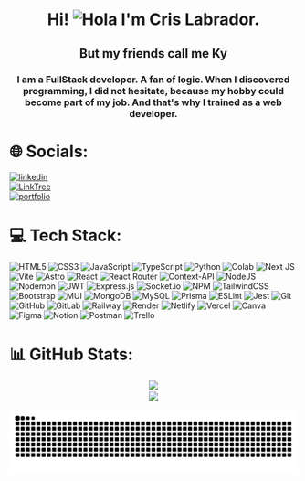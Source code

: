 <h1 align="center">Hi! <img decoding="async" src="https://media.giphy.com/media/hvRJCLFzcasrR4ia7z/giphy.gif" width="30px" alt="Hola"/> I'm Cris Labrador.</h1>
<H2 align="center">But my friends call me Ky</H2>

<h3 align="center">
I am a FullStack developer. A fan of logic. When I discovered programming, I did not hesitate, because my hobby could become part of my job. And that's why I trained as a web developer.
</h3>

# 🌐 Socials: 
[![linkedin](https://img.shields.io/badge/linkedin-0A66C2?style=for-the-badge&logo=linkedin&logoColor=white)](https://www.linkedin.com/in/cristina-labrador-ordoñez/)<br/>
[![LinkTree](https://img.shields.io/badge/linktree-39E09B?style=for-the-badge&logo=linktree&logoColor=white)](https://linktr.ee/crisDev)<br/>
[![portfolio](https://img.shields.io/badge/my_portfolio-000?style=for-the-badge&logo=ko-fi&logoColor=white)](https://kydev.me)

# 💻 Tech Stack:

![HTML5](https://img.shields.io/badge/html5-%23E34F26.svg?style=for-the-badge&logo=html5&logoColor=white) 
![CSS3](https://img.shields.io/badge/css3-%231572B6.svg?style=for-the-badge&logo=css3&logoColor=white) 
![JavaScript](https://img.shields.io/badge/javascript-%23323330.svg?style=for-the-badge&logo=javascript&logoColor=%23F7DF1E) 
![TypeScript](https://img.shields.io/badge/typescript-%23007ACC.svg?style=for-the-badge&logo=typescript&logoColor=white) 
![Python](https://img.shields.io/badge/Python-FFD43B?style=for-the-badge&logo=python&logoColor=blue)
![Colab](https://img.shields.io/badge/Colab-F9AB00?style=for-the-badge&logo=googlecolab&color=525252)
![Next JS](https://img.shields.io/badge/next%20js-000000?style=for-the-badge&logo=nextdotjs&logoColor=white)
![Vite](https://img.shields.io/badge/Vite-B73BFE?style=for-the-badge&logo=vite&logoColor=FFD62E)
![Astro](https://img.shields.io/badge/Astro-0C1222?style=for-the-badge&logo=astro&logoColor=FDFDFE)
![React](https://img.shields.io/badge/react-%2320232a.svg?style=for-the-badge&logo=react&logoColor=%2361DAFB) 
![React Router](https://img.shields.io/badge/React_Router-CA4245?style=for-the-badge&logo=react-router&logoColor=white) 
![Context-API](https://img.shields.io/badge/Context--Api-000000?style=for-the-badge&logo=react) 
![NodeJS](https://img.shields.io/badge/Node%20js-339933?style=for-the-badge&logo=nodedotjs&logoColor=white) 
![Nodemon](https://img.shields.io/badge/NODEMON-%23323330.svg?style=for-the-badge&logo=nodemon&logoColor=%BBDEAD)
![JWT](https://img.shields.io/badge/JWT-black?style=for-the-badge&logo=JSON%20web%20tokens) 
![Express.js](https://img.shields.io/badge/express.js-%23404d59.svg?style=for-the-badge&logo=express&logoColor=%2361DAFB) 
![Socket.io](https://img.shields.io/badge/Socket.io-black?style=for-the-badge&logo=socket.io&badgeColor=010101) 
![NPM](https://img.shields.io/badge/NPM-%23CB3837.svg?style=for-the-badge&logo=npm&logoColor=white) 
![TailwindCSS](https://img.shields.io/badge/tailwindcss-%2338B2AC.svg?style=for-the-badge&logo=tailwind-css&logoColor=white)
![Bootstrap](https://img.shields.io/badge/bootstrap-%238511FA.svg?style=for-the-badge&logo=bootstrap&logoColor=white) 
![MUI](https://img.shields.io/badge/Material%20UI-007FFF?style=for-the-badge&logo=mui&logoColor=white)
![MongoDB](https://img.shields.io/badge/MongoDB-4EA94B?style=for-the-badge&logo=mongodb&logoColor=white)
![MySQL](https://img.shields.io/badge/mysql-4479A1.svg?style=for-the-badge&logo=mysql&logoColor=white) 
![Prisma](https://img.shields.io/badge/Prisma-3982CE?style=for-the-badge&logo=Prisma&logoColor=white) 
![ESLint](https://img.shields.io/badge/ESLint-4B3263?style=for-the-badge&logo=eslint&logoColor=white) 
![Jest](https://img.shields.io/badge/Jest-C21325?style=for-the-badge&logo=jest&logoColor=white)
![Git](https://img.shields.io/badge/git-%23F05033.svg?style=for-the-badge&logo=git&logoColor=white)
![GitHub](https://img.shields.io/badge/github-%23121011.svg?style=for-the-badge&logo=github&logoColor=white)
![GitLab](https://img.shields.io/badge/GitLab-330F63?style=for-the-badge&logo=gitlab&logoColor=white)
![Railway](https://img.shields.io/badge/Railway-131415?style=for-the-badge&logo=railway&logoColor=white)
![Render](https://img.shields.io/badge/Render-%46E3B7.svg?style=for-the-badge&logo=render&logoColor=white) 
![Netlify](https://img.shields.io/badge/Netlify-00C7B7?style=for-the-badge&logo=netlify&logoColor=white)
![Vercel](https://img.shields.io/badge/vercel-%23000000.svg?style=for-the-badge&logo=vercel&logoColor=white)
![Canva](https://img.shields.io/badge/Canva-%2300C4CC.svg?style=for-the-badge&logo=Canva&logoColor=white) 
![Figma](https://img.shields.io/badge/figma-%23F24E1E.svg?style=for-the-badge&logo=figma&logoColor=white) 
![Notion](https://img.shields.io/badge/Notion-%23000000.svg?style=for-the-badge&logo=notion&logoColor=white) 
![Postman](https://img.shields.io/badge/Postman-FF6C37?style=for-the-badge&logo=postman&logoColor=white) 
![Trello](https://img.shields.io/badge/Trello-%23026AA7.svg?style=for-the-badge&logo=Trello&logoColor=white)

# 📊 GitHub Stats:
<div align="center">
  <img src='https://github-readme-stats.vercel.app/api/top-langs/?username=crisky94&theme=neon&hide_border=false&include_all_commits=false&count_private=false&layout=compact'/>
</div>
<div align="center">
  <img src='https://github-readme-stats.vercel.app/api?username=crisky94&theme=neon&hide_border=false&include_all_commits=false&count_private=false'/>
<!--   <img src='https://github-readme-streak-stats.herokuapp.com/?user=crisky94&theme=neon&hide_border=false'/> -->
</div>

![crisky94 snake gif](https://github.com/crisky94/crisky94/blob/output/github-snake.svg)

